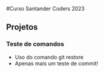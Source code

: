 #Curso Santander Coders 2023

## Projetos 

### Teste de comandos

* Uso do comando git restore
* Apenas mais um teste de commit!